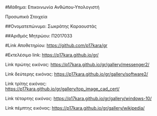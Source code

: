 
#Μάθημα: Επικοινωνία Ανθώπου-Υπολογιστή

Προσωπικά Στοιχεία

##Ονοματεπώνυμο: Σωκράτης Καραουστάς

##Αριθμός Μητρώου: Π2017033

#Link Αποθετηρίου: https://github.com/p17kara/gr

#Εκτελέσιμο link: https://p17kara.github.io/gr/

Link πρώτης εικόνας: https://p17kara.github.io/gr/gallery/messenger2/

Link δεύτερης εικόνας: https://p17kara.github.io/gr/gallery/software2/

Link τρίτης εικόνας: https://p17kara.github.io/gr/gallery/top_image_cad_cert/

Link τέταρτης εικόνας: https://p17kara.github.io/gr/gallery/windows-10/

Link πέμπτης εικόνας: https://p17kara.github.io/gr/gallery/wikipedia/
